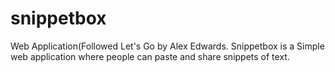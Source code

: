 # snippetbox
Web Application(Followed Let's Go by Alex Edwards.
Snippetbox is a Simple web application where people can paste and share snippets of text.
